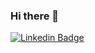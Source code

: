 ### Hi there 👋

[![Linkedin Badge](https://https://img.shields.io/badge/Jet_Hu-blue?style=flat-square&logo=Linkedin&logoColor=white&link=https://www.linkedin.com/in/hujienan)](https://www.linkedin.com/in/hujienan)

<!--
**hujienan/hujienan** is a ✨ _special_ ✨ repository because its `README.md` (this file) appears on your GitHub profile.

Here are some ideas to get you started:

- 🔭 I’m currently working on ...
- 🌱 I’m currently learning ...
- 👯 I’m looking to collaborate on ...
- 🤔 I’m looking for help with ...
- 💬 Ask me about ...
- 📫 How to reach me: ...
- 😄 Pronouns: ...
- ⚡ Fun fact: ...
-->
